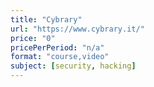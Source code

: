 ```yaml
---
title: "Cybrary"
url: "https://www.cybrary.it/"
price: "0"
pricePerPeriod: "n/a"
format: "course,video"
subject: [security, hacking]
---
```

